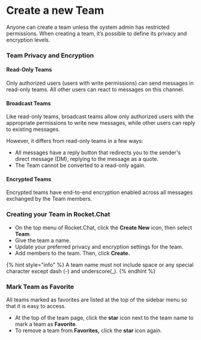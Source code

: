 # Create a new Team

Anyone can create a team unless the system admin has restricted permissions. When creating a team, it’s possible to define its privacy and encryption levels.

### Team Privacy and Encryption

#### Read-Only Teams

Only authorized users (users with write permissions) can send messages in read-only teams. All other users can react to messages on this channel.

#### Broadcast Teams

Like read-only teams, broadcast teams allow only authorized users with the appropriate permissions to write new messages, while other users can reply to existing messages.

However, it differs from read-only teams in a few ways:

* All messages have a reply button that redirects you to the sender's direct message (DM), replying to the message as a quote.
* The Team cannot be converted to a read-only again.

#### Encrypted Teams

Encrypted teams have end-to-end encryption enabled across all messages exchanged by the Team members.

### **Creating your Team in Rocket.Chat**

* On the top menu of Rocket.Chat, click the **Create New** icon, then select **Team**.
* Give the team a name.
* Update your preferred privacy and encryption settings for the team.&#x20;
* Add members to the team. Then, click **Create.**

{% hint style="info" %}
&#x20;A team name must not include space or any special character except dash (-) and underscore(\_).
{% endhint %}

### **Mark Team as Favorite**

All teams marked as favorites are listed at the top of the sidebar menu so that it is easy to access.

* At the top of the team page, click the **star** icon next to the team name to mark a team as **Favorite**.
* To remove a team from **Favorites,** click the **star** icon again.
